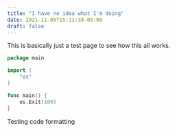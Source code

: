 ```yaml
---
title: "I have no idea what I'm doing"
date: 2021-11-05T15:11:38-05:00
draft: false
---
```


This is basically just a test page to see how this all works.

```go
package main

import (
	"os"
)

func main() {
	os.Exit(100)
}
```

Testing code formatting